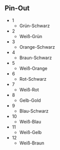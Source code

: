 Pin-Out
---

* 1
  - Grün-Schwarz
* 2
  - Weiß-Grün
* 3
  - Orange-Schwarz
* 4
  - Braun-Schwarz
* 5
  - Weiß-Orange
* 6
  - Rot-Schwarz
* 7
  - Weiß-Rot
* 8
  - Gelb-Gold
* 9
  - Blau-Schwarz
* 10
  - Weiß-Blau
* 11
  - Weiß-Gelb
* 12
  - Weiß-Braun
